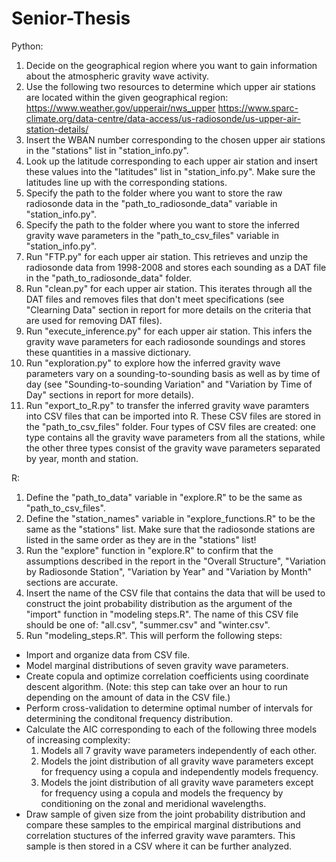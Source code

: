 # Senior-Thesis

Python:
1. Decide on the geographical region where you want to gain information about the atmospheric gravity wave activity.
2. Use the following two resources to determine which upper air stations are located within the given geographical region:
https://www.weather.gov/upperair/nws_upper 
https://www.sparc-climate.org/data-centre/data-access/us-radiosonde/us-upper-air-station-details/
3. Insert the WBAN number corresponding to the chosen upper air stations in the "stations" list in "station_info.py".
4. Look up the latitude corresponding to each upper air station and insert these values into the "latitudes" list in "station_info.py". Make sure the latitudes line up with the corresponding stations.
5. Specify the path to the folder where you want to store the raw radiosonde data in the "path_to_radiosonde_data" variable in "station_info.py". 
6. Specify the path to the folder where you want to store the inferred gravity wave parameters in the "path_to_csv_files" variable in "station_info.py". 
7. Run "FTP.py" for each upper air station. This retrieves and unzip the radiosonde data from 1998-2008 and stores each sounding as a DAT file in the "path_to_radiosonde_data" folder. 
8. Run "clean.py" for each upper air station. This iterates through all the DAT files and removes files that don't meet specifications (see "Clearning Data" section in report for more details on the criteria that are used for removing DAT files). 
9. Run "execute_inference.py" for each upper air station. This infers the gravity wave parameters for each radiosonde soundings and stores these quantities in a massive dictionary.
10. Run "exploration.py" to explore how the inferred gravity wave parameters vary on a sounding-to-sounding basis as well as by time of day (see "Sounding-to-sounding Variation" and "Variation by Time of Day" sections in report for more details). 
11. Run "export_to_R.py" to transfer the inferred gravity wave paramters into CSV files that can be imported into R. These CSV files are stored in the "path_to_csv_files" folder. Four types of CSV files are created: one type contains all the gravity wave parameters from all the stations, while the other three types consist of the gravity wave parameters separated by year, month and station.

R:
1. Define the "path_to_data" variable in "explore.R" to be the same as "path_to_csv_files". 
2. Define the "station_names" variable in "explore_functions.R" to be the same as the "stations" list. Make sure that the radiosonde stations are listed in the same order as they are in the "stations" list!
3. Run the "explore" function in "explore.R" to confirm that the assumptions described in the report in the "Overall Structure", "Variation by Radiosonde Station", "Variation by Year" and "Variation by Month" sections are accurate. 
4. Insert the name of the CSV file that contains the data that will be used to construct the joint probability distribution as the argument of the "import" function in "modeling steps.R". The name of this CSV file should be one of: "all.csv", "summer.csv" and "winter.csv". 
5. Run "modeling_steps.R". This will perform the following steps:
  * Import and organize data from CSV file.
  * Model marginal distributions of seven gravity wave parameters.
  * Create copula and optimize correlation coefficients using coordinate descent algorithm. (Note: this step can take over an hour to run depending on the amount of data in the CSV file.)
  * Perform cross-validation to determine optimal number of intervals for determining the conditonal frequency distribution.
  * Calculate the AIC corresponding to each of the following three models of increasing complexity:
    1.  Models all 7 gravity wave parameters independently of each other.
    2. Models the joint distribution of all gravity wave parameters except for frequency using a copula and independently models frequency. 
    3. Models the joint distribution of all gravity wave parameters except for frequency using a copula and models the frequency by conditioning on the zonal and meridional wavelengths. 
  * Draw sample of given size from the joint probability distribution and compare these samples to the empirical marginal distributions and correlation stuctures of the inferred gravity wave paramters. This sample is then stored in a CSV where it can be further analyzed.

